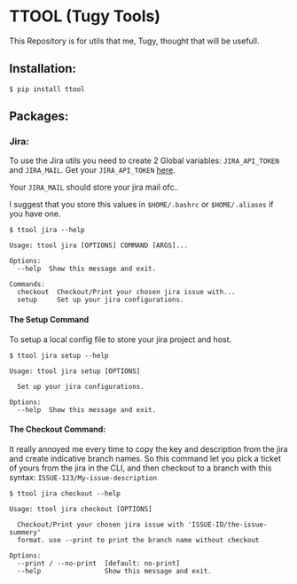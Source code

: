 # TTOOL (Tugy Tools)

This Repository is for utils that me, Tugy, thought that will be usefull.

## Installation:
    $ pip install ttool
## Packages:
### Jira:
To use the Jira utils you need to create 2 Global variables:
`JIRA_API_TOKEN` and `JIRA_MAIL`.
Get your `JIRA_API_TOKEN` [here](https://id.atlassian.com/manage-profile/security/api-tokens).

Your `JIRA_MAIL` should store your jira mail ofc..

I suggest that you store this values in `$HOME/.bashrc` or `$HOME/.aliases` if you have one.

    $ ttool jira --help

    Usage: ttool jira [OPTIONS] COMMAND [ARGS]...

    Options:
      --help  Show this message and exit.
    
    Commands:
      checkout  Checkout/Print your chosen jira issue with...
      setup     Set up your jira configurations.

#### The Setup Command
To setup a local config file to store your jira project and host.

    $ ttool jira setup --help

    Usage: ttool jira setup [OPTIONS]

      Set up your jira configurations.

    Options:
      --help  Show this message and exit.

#### The Checkout Command:
It really annoyed me every time to copy the key and description from the jira and create indicative branch names.
So this command let you pick a ticket of yours from the jira in the CLI, and then checkout to a branch with this syntax:
`ISSUE-123/My-issue-description`

    $ ttool jira checkout --help
    
    Usage: ttool jira checkout [OPTIONS]
    
      Checkout/Print your chosen jira issue with 'ISSUE-ID/the-issue-summery'
      format. use --print to print the branch name without checkout
    
    Options:
      --print / --no-print  [default: no-print]
      --help                Show this message and exit.
